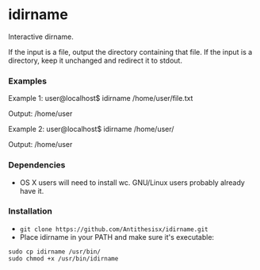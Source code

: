 idirname
========

Interactive dirname.

If the input is a file, output the directory containing that file. If the input is a directory, keep it unchanged and redirect it to stdout.

### Examples
Example 1:
user@localhost$ idirname /home/user/file.txt

Output:
/home/user

Example 2:
user@localhost$ idirname /home/user/

Output:
/home/user

### Dependencies
- OS X users will need to install wc. GNU/Linux users probably already have it.

### Installation
- `git clone https://github.com/Antithesisx/idirname.git`
- Place idirname in your PATH and make sure it's executable:

```
sudo cp idirname /usr/bin/
sudo chmod +x /usr/bin/idirname
```

